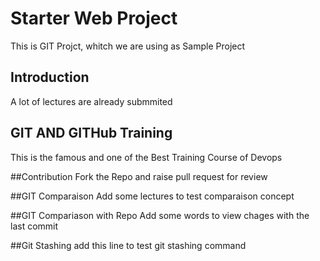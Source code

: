 # Starter Web Project
This is GIT Projct, whitch we are using as Sample Project

## Introduction
A lot of lectures are already submmited

## GIT AND GITHub Training
This is the famous and one of the Best Training Course of Devops

##Contribution
Fork the Repo and raise pull request for review

##GIT Comparaison
Add some lectures to test comparaison concept

##GIT Compariason with Repo
Add some words to view chages with the last commit

##Git Stashing
add this line to test git stashing command
